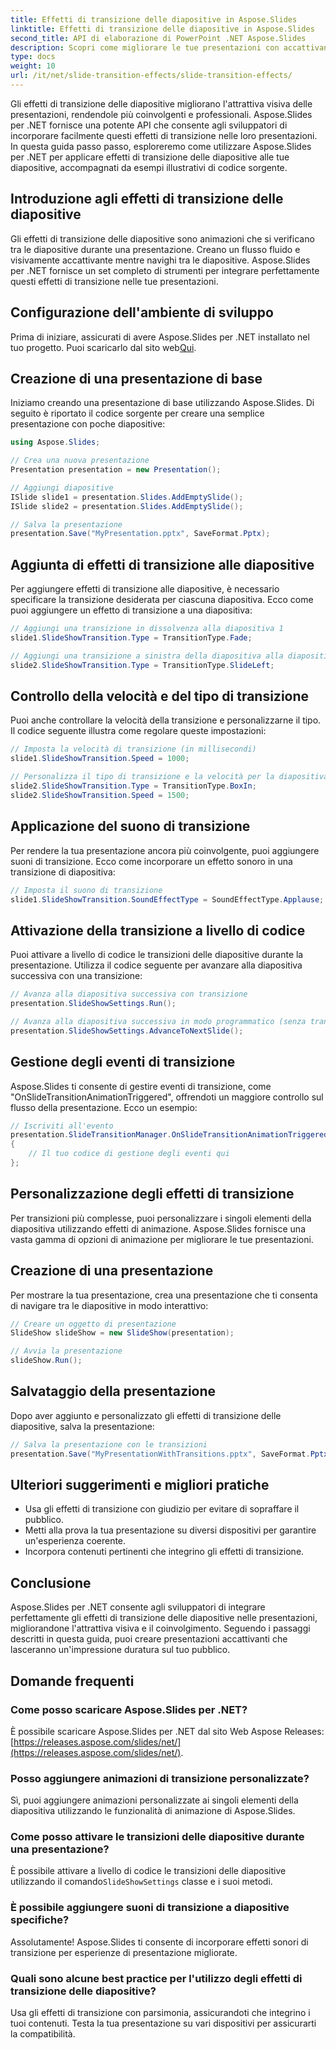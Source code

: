 ```yaml
---
title: Effetti di transizione delle diapositive in Aspose.Slides
linktitle: Effetti di transizione delle diapositive in Aspose.Slides
second_title: API di elaborazione di PowerPoint .NET Aspose.Slides
description: Scopri come migliorare le tue presentazioni con accattivanti effetti di transizione delle diapositive utilizzando Aspose.Slides per .NET. Questa guida completa fornisce istruzioni dettagliate ed esempi di codice sorgente per un'integrazione perfetta.
type: docs
weight: 10
url: /it/net/slide-transition-effects/slide-transition-effects/
---
```

Gli effetti di transizione delle diapositive migliorano l'attrattiva visiva delle presentazioni, rendendole più coinvolgenti e professionali. Aspose.Slides per .NET fornisce una potente API che consente agli sviluppatori di incorporare facilmente questi effetti di transizione nelle loro presentazioni. In questa guida passo passo, esploreremo come utilizzare Aspose.Slides per .NET per applicare effetti di transizione delle diapositive alle tue diapositive, accompagnati da esempi illustrativi di codice sorgente.

## Introduzione agli effetti di transizione delle diapositive

Gli effetti di transizione delle diapositive sono animazioni che si verificano tra le diapositive durante una presentazione. Creano un flusso fluido e visivamente accattivante mentre navighi tra le diapositive. Aspose.Slides per .NET fornisce un set completo di strumenti per integrare perfettamente questi effetti di transizione nelle tue presentazioni.

## Configurazione dell'ambiente di sviluppo

 Prima di iniziare, assicurati di avere Aspose.Slides per .NET installato nel tuo progetto. Puoi scaricarlo dal sito web[Qui](https://releases.aspose.com/slides/net/).

## Creazione di una presentazione di base

Iniziamo creando una presentazione di base utilizzando Aspose.Slides. Di seguito è riportato il codice sorgente per creare una semplice presentazione con poche diapositive:

```csharp
using Aspose.Slides;

// Crea una nuova presentazione
Presentation presentation = new Presentation();

// Aggiungi diapositive
ISlide slide1 = presentation.Slides.AddEmptySlide();
ISlide slide2 = presentation.Slides.AddEmptySlide();

// Salva la presentazione
presentation.Save("MyPresentation.pptx", SaveFormat.Pptx);
```

## Aggiunta di effetti di transizione alle diapositive

Per aggiungere effetti di transizione alle diapositive, è necessario specificare la transizione desiderata per ciascuna diapositiva. Ecco come puoi aggiungere un effetto di transizione a una diapositiva:

```csharp
// Aggiungi una transizione in dissolvenza alla diapositiva 1
slide1.SlideShowTransition.Type = TransitionType.Fade;

// Aggiungi una transizione a sinistra della diapositiva alla diapositiva 2
slide2.SlideShowTransition.Type = TransitionType.SlideLeft;
```

## Controllo della velocità e del tipo di transizione

Puoi anche controllare la velocità della transizione e personalizzarne il tipo. Il codice seguente illustra come regolare queste impostazioni:

```csharp
// Imposta la velocità di transizione (in millisecondi)
slide1.SlideShowTransition.Speed = 1000;

// Personalizza il tipo di transizione e la velocità per la diapositiva 2
slide2.SlideShowTransition.Type = TransitionType.BoxIn;
slide2.SlideShowTransition.Speed = 1500;
```

## Applicazione del suono di transizione

Per rendere la tua presentazione ancora più coinvolgente, puoi aggiungere suoni di transizione. Ecco come incorporare un effetto sonoro in una transizione di diapositiva:

```csharp
// Imposta il suono di transizione
slide1.SlideShowTransition.SoundEffectType = SoundEffectType.Applause;
```

## Attivazione della transizione a livello di codice

Puoi attivare a livello di codice le transizioni delle diapositive durante la presentazione. Utilizza il codice seguente per avanzare alla diapositiva successiva con una transizione:

```csharp
// Avanza alla diapositiva successiva con transizione
presentation.SlideShowSettings.Run();

// Avanza alla diapositiva successiva in modo programmatico (senza transizione)
presentation.SlideShowSettings.AdvanceToNextSlide();
```

## Gestione degli eventi di transizione

Aspose.Slides ti consente di gestire eventi di transizione, come "OnSlideTransitionAnimationTriggered", offrendoti un maggiore controllo sul flusso della presentazione. Ecco un esempio:

```csharp
// Iscriviti all'evento
presentation.SlideTransitionManager.OnSlideTransitionAnimationTriggered += (sender, args) =>
{
    // Il tuo codice di gestione degli eventi qui
};
```

## Personalizzazione degli effetti di transizione

Per transizioni più complesse, puoi personalizzare i singoli elementi della diapositiva utilizzando effetti di animazione. Aspose.Slides fornisce una vasta gamma di opzioni di animazione per migliorare le tue presentazioni.

## Creazione di una presentazione

Per mostrare la tua presentazione, crea una presentazione che ti consenta di navigare tra le diapositive in modo interattivo:

```csharp
// Creare un oggetto di presentazione
SlideShow slideShow = new SlideShow(presentation);

// Avvia la presentazione
slideShow.Run();
```

## Salvataggio della presentazione

Dopo aver aggiunto e personalizzato gli effetti di transizione delle diapositive, salva la presentazione:

```csharp
// Salva la presentazione con le transizioni
presentation.Save("MyPresentationWithTransitions.pptx", SaveFormat.Pptx);
```

## Ulteriori suggerimenti e migliori pratiche

- Usa gli effetti di transizione con giudizio per evitare di sopraffare il pubblico.
- Metti alla prova la tua presentazione su diversi dispositivi per garantire un'esperienza coerente.
- Incorpora contenuti pertinenti che integrino gli effetti di transizione.

## Conclusione

Aspose.Slides per .NET consente agli sviluppatori di integrare perfettamente gli effetti di transizione delle diapositive nelle presentazioni, migliorandone l'attrattiva visiva e il coinvolgimento. Seguendo i passaggi descritti in questa guida, puoi creare presentazioni accattivanti che lasceranno un'impressione duratura sul tuo pubblico.

## Domande frequenti

### Come posso scaricare Aspose.Slides per .NET?

 È possibile scaricare Aspose.Slides per .NET dal sito Web Aspose Releases:[https://releases.aspose.com/slides/net/](https://releases.aspose.com/slides/net/).

### Posso aggiungere animazioni di transizione personalizzate?

Sì, puoi aggiungere animazioni personalizzate ai singoli elementi della diapositiva utilizzando le funzionalità di animazione di Aspose.Slides.

### Come posso attivare le transizioni delle diapositive durante una presentazione?

È possibile attivare a livello di codice le transizioni delle diapositive utilizzando il comando`SlideShowSettings` classe e i suoi metodi.

### È possibile aggiungere suoni di transizione a diapositive specifiche?

Assolutamente! Aspose.Slides ti consente di incorporare effetti sonori di transizione per esperienze di presentazione migliorate.

### Quali sono alcune best practice per l'utilizzo degli effetti di transizione delle diapositive?

Usa gli effetti di transizione con parsimonia, assicurandoti che integrino i tuoi contenuti. Testa la tua presentazione su vari dispositivi per assicurarti la compatibilità.